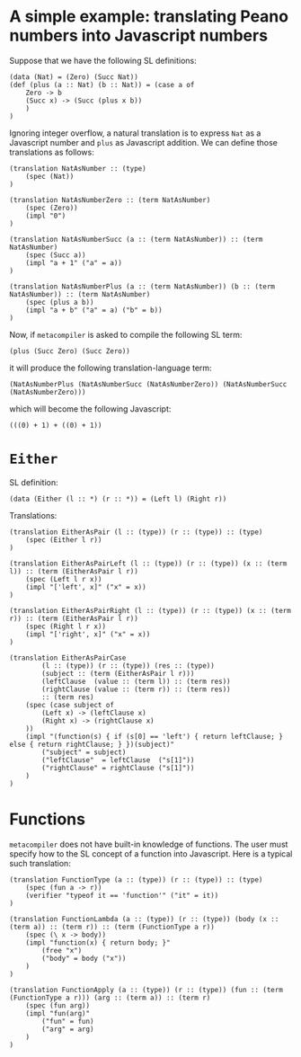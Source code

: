 # A simple example: translating Peano numbers into Javascript numbers

Suppose that we have the following SL definitions:

```
(data (Nat) = (Zero) (Succ Nat))
(def (plus (a :: Nat) (b :: Nat)) = (case a of
	Zero -> b
	(Succ x) -> (Succ (plus x b))
	)
)
```

Ignoring integer overflow, a natural translation is to express `Nat` as a Javascript number and `plus` as Javascript addition. We can define those translations as follows:

```
(translation NatAsNumber :: (type)
	(spec (Nat))
)

(translation NatAsNumberZero :: (term NatAsNumber)
	(spec (Zero))
	(impl "0")
)

(translation NatAsNumberSucc (a :: (term NatAsNumber)) :: (term NatAsNumber)
	(spec (Succ a))
	(impl "a + 1" ("a" = a))
)

(translation NatAsNumberPlus (a :: (term NatAsNumber)) (b :: (term NatAsNumber)) :: (term NatAsNumber)
	(spec (plus a b))
	(impl "a + b" ("a" = a) ("b" = b))
)
```

Now, if `metacompiler` is asked to compile the following SL term:

```
(plus (Succ Zero) (Succ Zero))
```

it will produce the following translation-language term:

```
(NatAsNumberPlus (NatAsNumberSucc (NatAsNumberZero)) (NatAsNumberSucc (NatAsNumberZero)))
```

which will become the following Javascript:

```
(((0) + 1) + ((0) + 1))
```

# `Either`

SL definition:

```
(data (Either (l :: *) (r :: *)) = (Left l) (Right r))
```

Translations:

```
(translation EitherAsPair (l :: (type)) (r :: (type)) :: (type)
	(spec (Either l r))
)

(translation EitherAsPairLeft (l :: (type)) (r :: (type)) (x :: (term l)) :: (term (EitherAsPair l r))
	(spec (Left l r x))
	(impl "['left', x]" ("x" = x))
)

(translation EitherAsPairRight (l :: (type)) (r :: (type)) (x :: (term r)) :: (term (EitherAsPair l r))
	(spec (Right l r x))
	(impl "['right', x]" ("x" = x))
)

(translation EitherAsPairCase
		(l :: (type)) (r :: (type)) (res :: (type))
		(subject :: (term (EitherAsPair l r)))
		(leftClause  (value :: (term l)) :: (term res))
		(rightClause (value :: (term r)) :: (term res))
		:: (term res)
	(spec (case subject of
		(Left x) -> (leftClause x)
		(Right x) -> (rightClause x)
	))
	(impl "(function(s) { if (s[0] == 'left') { return leftClause; } else { return rightClause; } })(subject)"
		("subject" = subject)
		("leftClause"  = leftClause  ("s[1]"))
		("rightClause" = rightClause ("s[1]"))
	)
)
```

# Functions

`metacompiler` does not have built-in knowledge of functions. The user must specify how to the SL concept of a function into Javascript. Here is a typical such translation:

```
(translation FunctionType (a :: (type)) (r :: (type)) :: (type)
	(spec (fun a -> r))
	(verifier "typeof it == 'function'" ("it" = it))
)

(translation FunctionLambda (a :: (type)) (r :: (type)) (body (x :: (term a)) :: (term r)) :: (term (FunctionType a r))
	(spec (\ x -> body))
	(impl "function(x) { return body; }"
		(free "x")
		("body" = body ("x"))
	)
)

(translation FunctionApply (a :: (type)) (r :: (type)) (fun :: (term (FunctionType a r))) (arg :: (term a)) :: (term r)
	(spec (fun arg))
	(impl "fun(arg)"
		("fun" = fun)
		("arg" = arg)
	)
)
```
